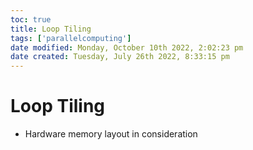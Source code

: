 ```yaml
---
toc: true
title: Loop Tiling
tags: ['parallelcomputing']
date modified: Monday, October 10th 2022, 2:02:23 pm
date created: Tuesday, July 26th 2022, 8:33:15 pm
---
```


# Loop Tiling
- Hardware memory layout in consideration



